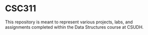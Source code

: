 # CSC311
This repository is meant to represent various projects, labs, and assignments completed within the Data Structures course at CSUDH.
